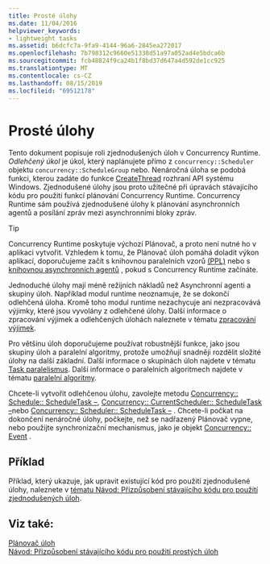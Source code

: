 ```yaml
---
title: Prosté úlohy
ms.date: 11/04/2016
helpviewer_keywords:
- lightweight tasks
ms.assetid: b6dcfc7a-9fa9-4144-96a6-2845ea272017
ms.openlocfilehash: 7b798312c9660e51338d51a97a052ad4e5bdca6b
ms.sourcegitcommit: fcb48824f9ca24b1f8bd37d647a4d592de1cc925
ms.translationtype: MT
ms.contentlocale: cs-CZ
ms.lasthandoff: 08/15/2019
ms.locfileid: "69512178"
---
```

# <a name="lightweight-tasks"></a>Prosté úlohy

Tento dokument popisuje roli zjednodušených úloh v Concurrency Runtime. *Odlehčený úkol* je úkol, který naplánujete přímo z `concurrency::Scheduler` objektu `concurrency::ScheduleGroup` nebo. Nenáročná úloha se podobá funkci, kterou zadáte do funkce [CreateThread](/windows/win32/api/processthreadsapi/nf-processthreadsapi-createthread) rozhraní API systému Windows. Zjednodušené úlohy jsou proto užitečné při úpravách stávajícího kódu pro použití funkcí plánování Concurrency Runtime. Concurrency Runtime sám používá zjednodušené úlohy k plánování asynchronních agentů a posílání zpráv mezi asynchronními bloky zpráv.

> [!TIP]
>  Concurrency Runtime poskytuje výchozí Plánovač, a proto není nutné ho v aplikaci vytvořit. Vzhledem k tomu, že Plánovač úloh pomáhá doladit výkon aplikací, doporučujeme začít s knihovnou paralelních vzorů [(PPL)](../../parallel/concrt/parallel-patterns-library-ppl.md) nebo s [knihovnou asynchronních agentů](../../parallel/concrt/asynchronous-agents-library.md) , pokud s Concurrency Runtime začínáte.

Jednoduché úlohy mají méně režijních nákladů než Asynchronní agenti a skupiny úloh. Například modul runtime neoznamuje, že se dokončí odlehčená úloha. Kromě toho modul runtime nezachycuje ani nezpracovává výjimky, které jsou vyvolány z odlehčené úlohy. Další informace o zpracování výjimek a odlehčených úlohách naleznete v tématu [zpracování výjimek](../../parallel/concrt/exception-handling-in-the-concurrency-runtime.md).

Pro většinu úloh doporučujeme používat robustnější funkce, jako jsou skupiny úloh a paralelní algoritmy, protože umožňují snadněji rozdělit složité úlohy na další základní. Další informace o skupinách úloh najdete v tématu [Task paralelismus](../../parallel/concrt/task-parallelism-concurrency-runtime.md). Další informace o paralelních algoritmech najdete v tématu [paralelní algoritmy](../../parallel/concrt/parallel-algorithms.md).

Chcete-li vytvořit odlehčenou úlohu, zavolejte metodu [Concurrency:: Schedule:: ScheduleTask –](reference/schedulegroup-class.md#scheduletask), [Concurrency:: CurrentScheduler:: ScheduleTask –](reference/currentscheduler-class.md#scheduletask)nebo [Concurrency:: Scheduler:: ScheduleTask –](reference/scheduler-class.md#scheduletask) . Chcete-li počkat na dokončení nenáročné úlohy, počkejte, než se nadřazený Plánovač vypne, nebo použijte synchronizační mechanismus, jako je objekt [Concurrency:: Event](../../parallel/concrt/reference/event-class.md) .

## <a name="example"></a>Příklad

Příklad, který ukazuje, jak upravit existující kód pro použití zjednodušené úlohy, naleznete v [tématu Návod: Přizpůsobení stávajícího kódu pro použití zjednodušených úloh](../../parallel/concrt/walkthrough-adapting-existing-code-to-use-lightweight-tasks.md).

## <a name="see-also"></a>Viz také:

[Plánovač úloh](../../parallel/concrt/task-scheduler-concurrency-runtime.md)<br/>
[Návod: Přizpůsobení stávajícího kódu pro použití prostých úloh](../../parallel/concrt/walkthrough-adapting-existing-code-to-use-lightweight-tasks.md)
